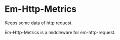 Em-Http-Metrics
===============

Keeps some data of http request.

Em-Http-Metrics is a middleware for em-http-request.

